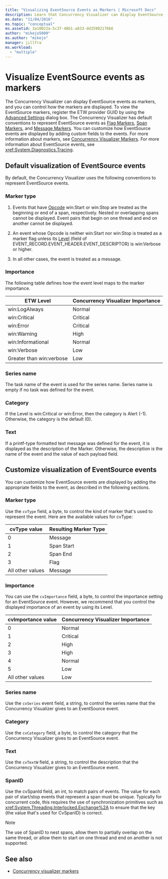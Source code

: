 ```yaml
---
title: "Visualizing EventSource Events as Markers | Microsoft Docs"
description: Learn that Concurrency Visualizer can display EventSource events as markers, and you can control how the markers are displayed.
ms.date: "11/04/2016"
ms.topic: "conceptual"
ms.assetid: 3a10022a-5c37-48b1-a833-dd35902176b6
author: "mikejo5000"
ms.author: "mikejo"
manager: jillfra
ms.workload:
  - "multiple"
---
```

# Visualize EventSource events as markers
The Concurrency Visualizer can display EventSource events as markers, and you can control how the markers are displayed. To view the EventSource markers, register the ETW provider GUID by using the [Advanced Settings](../profiling/advanced-settings-dialog-box-concurrency-visualizer.md) dialog box. The Concurrency Visualizer has default conventions to represent EventSource events as [Flag Markers](../profiling/flag-markers.md), [Span Markers](../profiling/span-markers.md), and [Message Markers](../profiling/message-markers.md). You can customize how EventSource events are displayed by adding custom fields to the events. For more information about markers, see [Concurrency Visualizer Markers](../profiling/concurrency-visualizer-markers.md). For more information about EventSource events, see <xref:System.Diagnostics.Tracing>.

## Default visualization of EventSource events
 By default, the Concurrency Visualizer uses the following conventions to represent EventSource events.

### Marker type

1. Events that have [Opcode](/windows/desktop/WES/eventmanifestschema-opcodetype-complextype) win:Start or win:Stop are treated as the beginning or end of a span, respectively.  Nested or overlapping spans cannot be displayed. Event pairs that begin on one thread and end on another cannot be displayed.

2. An event whose Opcode is neither win:Start nor win:Stop is treated as a marker flag unless its [Level](/windows/desktop/WES/defining-severity-levels) (field of EVENT_RECORD.EVENT_HEADER.EVENT_DESCRIPTOR) is win:Verbose or higher.

3. In all other cases, the event is treated as a message.

### Importance
 The following table defines how the event level maps to the marker importance.

|ETW Level|Concurrency Visualizer Importance|
|---------------|---------------------------------------|
|win:LogAlways|Normal|
|win:Critical|Critical|
|win:Error|Critical|
|win:Warning|High|
|win:Informational|Normal|
|win:Verbose|Low|
|Greater than win:verbose|Low|

### Series name
 The task name of the event is used for the series name. Series name is empty if no task was defined for the event.

### Category
 If the Level is win:Critical or win:Error, then the category is Alert (-1). Otherwise, the category is the default (0).

### Text
 If a printf-type formatted text message was defined for the event, it is displayed as the description of the Marker. Otherwise, the description is the name of the event and the value of each payload field.

## Customize visualization of EventSource events
 You can customize how EventSource events are displayed by adding the appropriate fields to the event, as described in the following sections.

### Marker type
 Use the `cvType` field, a byte, to control the kind of marker that's used to represent the event. Here are the available values for cvType:

|cvType value|Resulting Marker Type|
|------------------|---------------------------|
|0|Message|
|1|Span Start|
|2|Span End|
|3|Flag|
|All other values|Message|

### Importance
 You can use the `cvImportance` field, a byte, to control the importance setting for an EventSource event. However, we recommend that you control the displayed importance of an event by using its Level.

|cvImportance value|Concurrency Visualizer Importance|
|------------------------|---------------------------------------|
|0|Normal|
|1|Critical|
|2|High|
|3|High|
|4|Normal|
|5|Low|
|All other values|Low|

### Series name
 Use the `cvSeries` event field, a string, to control the series name that the Concurrency Visualizer gives to an EventSource event.

### Category
 Use the `cvCategory` field, a byte, to control the category that the Concurrency Visualizer gives to an EventSource event.

### Text
 Use the `cvTextW` field, a string, to control the description that the Concurrency Visualizer gives to an EventSource event.

### SpanID
 Use the cvSpanId field, an int, to match pairs of events. The value for each pair of start/stop events that represent a span must be unique. Typically for concurrent code, this requires the use of synchronization primitives such as <xref:System.Threading.Interlocked.Exchange%2A> to ensure that the key (the value that's used for CvSpanID) is correct.

> [!NOTE]
> The use of SpanID to nest spans, allow them to partially overlap on the same thread, or allow them to start on one thread and end on another is not supported.

## See also
- [Concurrency visualizer markers](../profiling/concurrency-visualizer-markers.md)